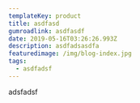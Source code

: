 ```yaml
---
templateKey: product
title: asdfasd
gumroadlink: asdfasdf
date: 2019-05-16T03:26:26.993Z
description: asdfadsasdfa
featuredimage: /img/blog-index.jpg
tags:
  - asdfadsf
---
```

adsfadsf
